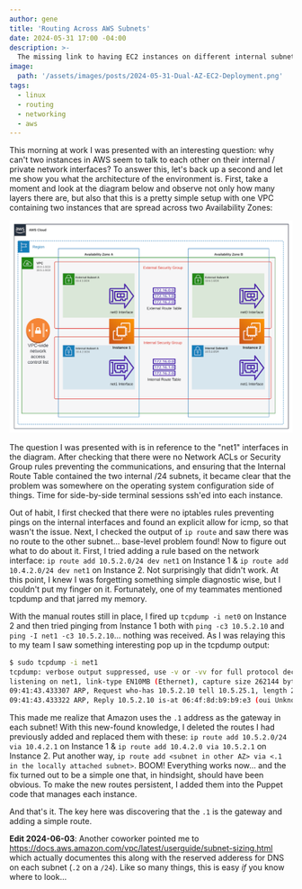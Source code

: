 ```yaml
---
author: gene
title: 'Routing Across AWS Subnets'
date: 2024-05-31 17:00 -04:00
description: >-
  The missing link to having EC2 instances on different internal subnets talk to each other
image:
  path: '/assets/images/posts/2024-05-31-Dual-AZ-EC2-Deployment.png'
tags:
  - linux
  - routing
  - networking
  - aws
---
```


This morning at work I was presented with an interesting question: why can't two instances in AWS seem to talk to each other on their internal / private network interfaces? To answer this, let's back up a second and let me show you what the architecture of the environment is. First, take a moment and look at the diagram below and observe not only how many layers there are, but also that this is a pretty simple setup with one VPC containing two instances that are spread across two Availability Zones:

![Dual AZ EC2 Deployment Diagram](/assets/images/posts/2024-05-31-Dual-AZ-EC2-Deployment.png)

The question I was presented with is in reference to the "net1" interfaces in the diagram. After checking that there were no Network ACLs or Security Group rules preventing the communications, and ensuring that the Internal Route Table contained the two internal /24 subnets, it became clear that the problem was somewhere on the operating system configuration side of things. Time for side-by-side terminal sessions ssh'ed into each instance.

Out of habit, I first checked that there were no iptables rules preventing pings on the internal interfaces and found an explicit allow for icmp, so that wasn't the issue. Next, I checked the output of `ip route` and saw there was no route to the other subnet... base-level problem found! Now to figure out what to do about it. First, I tried adding a rule based on the network interface: `ip route add 10.5.2.0/24 dev net1` on Instance 1 & `ip route add 10.4.2.0/24 dev net1` on Instance 2. Not surprisingly that didn't work. At this point, I knew I was forgetting something simple diagnostic wise, but I couldn't put my finger on it. Fortunately, one of my teammates mentioned tcpdump and that jarred my memory.

With the manual routes still in place, I fired up `tcpdump -i net0` on Instance 2 and then tried pinging from Instance 1 both with `ping -c3 10.5.2.10` and `ping -I net1 -c3 10.5.2.10`... nothing was received. As I was relaying this to my team I saw something interesting pop up in the tcpdump output:

```bash
$ sudo tcpdump -i net1
tcpdump: verbose output suppressed, use -v or -vv for full protocol decode
listening on net1, link-type EN10MB (Ethernet), capture size 262144 bytes
09:41:43.433307 ARP, Request who-has 10.5.2.10 tell 10.5.25.1, length 28
09:41:43.433322 ARP, Reply 10.5.2.10 is-at 06:4f:8d:b9:b9:e3 (oui Unknown), length 28
```

This made me realize that Amazon uses the `.1` address as the gateway in each subnet! With this new-found knowledge, I deleted the routes I had previously added and replaced them with these: `ip route add 10.5.2.0/24 via 10.4.2.1` on Instance 1 & `ip route add 10.4.2.0 via 10.5.2.1` on Instance 2. Put another way, `ip route add <subnet in other AZ> via <.1 in the locally attached subnet>`. BOOM! Everything works now... and the fix turned out to be a simple one that, in hindsight, should have been obvious. To make the new routes persistent, I added them into the Puppet code that manages each instance.

And that's it. The key here was discovering that the `.1` is the gateway and adding a simple route.

**Edit 2024-06-03**: Another coworker pointed me to <https://docs.aws.amazon.com/vpc/latest/userguide/subnet-sizing.html> which actually documentes this along with the reserved adderess for DNS on each subnet (`.2` on a `/24`). Like so many things, this is easy *if* you know where to look...
